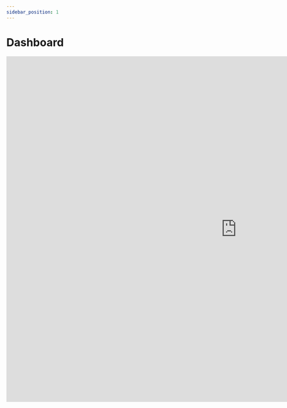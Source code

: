 ```yaml
---
sidebar_position: 1
---
```


# Dashboard

<iframe width="1200" height="900" src="https://datastudio.google.com/embed/reporting/92cadc84-b31f-4a7a-9be9-6a0c3fe7d572/page/zzOxC" frameborder="0" style={{border:0}} allowfullscreen></iframe>
